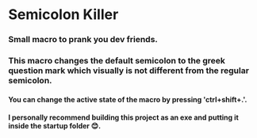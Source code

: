# Semicolon Killer 
### Small macro to prank you dev friends.
### This macro changes the default semicolon to the greek question mark which visually is not different from the regular semicolon.
#### You can change the active state of the macro by pressing 'ctrl+shift+.'.
#### I personally recommend building this project as an exe and putting it inside the startup folder 😊.
